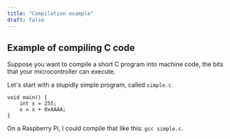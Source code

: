 ```yaml
---
title: "Compilation example"
draft: false
---
```


## Example of compiling C code ##

Suppose you want to compile a short C program into machine code, the bits that your microcontroller can execute.

Let's start with a stupidly simple program, called `simple.c`.

```
void main() {
    int x = 255;
    x = x + 0xAAAA;
}
```

On a Raspberry Pi, I could compile that like this: `gcc simple.c`.
